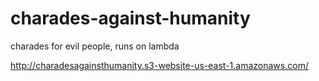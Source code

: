 # charades-against-humanity
charades for evil people, runs on lambda

http://charadesagainsthumanity.s3-website-us-east-1.amazonaws.com/
